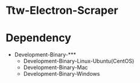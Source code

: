 # Ttw-Electron-Scraper

**Dependency**
===================

* Development-Binary-***
	* Development-Binary-Linux-Ubuntu(CentOS)
	* Development-Binary-Mac
	* Development-Binary-Windows